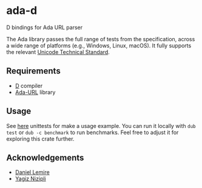 # ada-d

D bindings for Ada URL parser

The Ada library passes the full range of tests from the specification, across a wide range of platforms (e.g., Windows, Linux, macOS).
It fully supports the relevant [Unicode Technical Standard](https://www.unicode.org/reports/tr46/#ToUnicode).

## Requirements

* [D](https://dlang.org/) compiler
* [Ada-URL](https://github.com/ada-url/ada/releases) library

## Usage

See [here](source/package.d) unittests for make a usage example.
You can run it locally with `dub test` or `dub -c benchmark` to run benchmarks.
Feel free to adjust it for exploring this crate further.

## Acknowledgements
- [Daniel Lemire](https://github.com/lemire)
- [Yagiz Nizipli](https://github.com/anonrig)